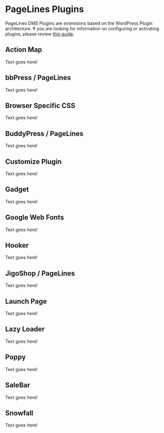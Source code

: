 # PageLines Plugins #

PageLines DMS Plugins are extensions based on the WordPress Plugin architecture. If you are looking for information on configuring or activating plugins, please review <a href="/configure/configuring-sections">this guide</a>.

## Action Map ##

<p>Text goes here!</p>

## bbPress / PageLines ##

<p>Text goes here!</p>

## Browser Specific CSS ##

<p>Text goes here!</p>

## BuddyPress / PageLines ##

<p>Text goes here!</p>

## Customize Plugin ##

<p>Text goes here!</p>

## Gadget ##

<p>Text goes here!</p>

## Google Web Fonts ##

<p>Text goes here!</p>

## Hooker ##

<p>Text goes here!</p>

## JigoShop / PageLines ##

<p>Text goes here!</p>

## Launch Page ##

<p>Text goes here!</p>

## Lazy Loader ##

<p>Text goes here!</p>

## Poppy ##

<p>Text goes here!</p>

## SaleBar ##

<p>Text goes here!</p>

## Snowfall ##

<p>Text goes here!</p>